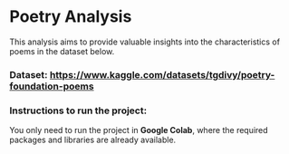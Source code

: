 # Poetry Analysis
This analysis aims to provide valuable insights into the characteristics of poems in the dataset below.

### Dataset: https://www.kaggle.com/datasets/tgdivy/poetry-foundation-poems

### Instructions to run the project:
You only need to run the project in **Google Colab**, where the required packages and libraries are already available.


